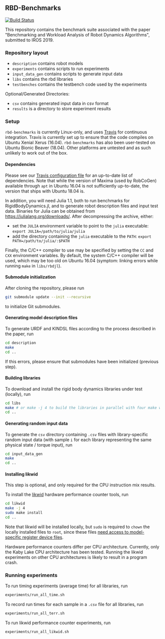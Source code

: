 ## RBD-Benchmarks

[![Build Status](https://travis-ci.org/rbd-benchmarks/rbd-benchmarks.svg?branch=master)](https://travis-ci.org/rbd-benchmarks/rbd-benchmarks)

This repository contains the benchmark suite associated with the paper "Benchmarking and Workload Analysis of Robot Dynamics Algorithms", submitted to IROS 2019.

### Repository layout

* `description` contains robot models
* `experiments` contains scripts to run experiments
* `input_data_gen` contains scripts to generate input data
* `libs` contains the rbd libraries
* `testbenches` contains the testbench code used by the experiments

Optional/Generated Directories:

* `csv` contains generated input data in csv format
* `results` is a directory to store experiment results

### Setup

`rbd-benchmarks` is currently Linux-only, and uses [Travis](https://travis-ci.org/) for continuous integration. Travis is currently set up to ensure that the code compiles on Ubuntu Xenial Xerus (16.04). `rbd-benchmarks` has also been user-tested on Ubuntu Bionic Beaver (18.04). Other platforms are untested and as such unlikely to work out of the box.

#### Dependencies

Please see our [Travis configuration file](.travis.yml) for an up-to-date list of dependencies. Note that while the version of Maxima (used by RobCoGen) available through `apt` in Ubuntu 16.04 is not sufficiently up-to-date, the version that ships with Ubuntu 18.04 is.

In addition, you will need Julia 1.1, both to run benchmarks for RigidBodyDynamics.jl, and to generate robot description files and input test data. Binaries for Julia can be obtained from https://julialang.org/downloads/. After decompressing the archive, either:

* set the `JULIA` environment variable to point to the `julia` executable: `export JULIA=/path/to/julia/julia`
* add the directory containing the `julia` executable to the `PATH`: `export PATH=/path/to/julia/:$PATH`

Finally, the C/C++ compiler to use may be specified by setting the `CC` and `CXX` environment variables. By default, the system C/C++ compiler will be used, which may be too old on Ubuntu 16.04 (symptom: linking errors while running `make` in `libs/rbdjl`).

#### Submodule initialization

After cloning the repository, please run

```bash
git submodule update --init --recursive
```

to initialize Git submodules.

#### Generating model description files

To generate URDF and KINDSL files according to the process described in the paper, run

```bash
cd description
make
cd ..
```

If this errors, please ensure that submodules have been initialized (previous step).

#### Building libraries

To download and install the rigid body dynamics libraries under test (locally), run

```bash
cd libs
make # or make -j 4 to build the libraries in parallel with four make workers
cd ..
```

#### Generating random input data

To generate the `csv` directory containing `.csv` files with library-specific random input data (with sample `i` for each library representing the same physical state / torque input), run

```bash
cd input_data_gen
make
cd ..
```

#### Installing likwid

This step is optional, and only required for the CPU instruction mix results.

To install the [likwid](https://github.com/RRZE-HPC/likwid) hardware performance counter tools, run

```bash
cd likwid
make -j 4
sudo make install
cd ..
```

Note that likwid will be installed locally, but `sudo` is required to `chown` the locally installed files to `root`, since these files [need access to model-specific register device files](https://github.com/RRZE-HPC/likwid/wiki/Build#setting-up-access-for-hardware-performance-monitoring).

Hardware performance counters differ per CPU architecture. Currently, only the Kaby Lake CPU architecture has been tested. Running the likwid experiments on other CPU architectures is likely to result in a program crash.

### Running experiments

To run timing experiments (average time) for all libraries, run

```bash
experiments/run_all_time.sh
```

To record run times for each sample in a `.csv` file for all libraries, run

```bash
experiments/run_all_terr.sh
```

To run likwid performance counter experiments, run

```bash
experiments/run_all_likwid.sh
```
